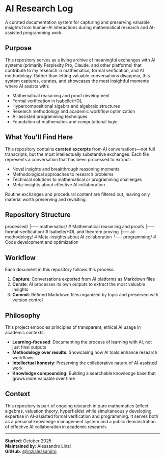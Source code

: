 # AI Research Log

A curated documentation system for capturing and preserving valuable insights from human-AI interactions during mathematical research and AI-assisted programming work.

## Purpose

This repository serves as a living archive of meaningful exchanges with AI systems (primarily Perplexity Pro, Claude, and other platforms) that contribute to my research in mathematics, formal verification, and AI methodology. Rather than letting valuable conversations disappear, this system captures, curates, and showcases the most insightful moments where AI assists with:

- Mathematical reasoning and proof development
- Formal verification in Isabelle/HOL
- Hypercompositional algebra and algebraic structures
- Research methodology and academic workflow optimization
- AI-assisted programming techniques
- Foundation of mathematics and computational logic

## What You'll Find Here

This repository contains **curated excerpts** from AI conversations—not full transcripts, but the most intellectually substantive exchanges. Each file represents a conversation that has been processed to extract:

- Novel insights and breakthrough reasoning moments
- Methodological approaches to research problems
- Technical solutions to mathematical or programming challenges
- Meta-insights about effective AI collaboration

Routine exchanges and procedural content are filtered out, leaving only material worth preserving and revisiting.

## Repository Structure

processed/ ├── mathematics/         # Mathematical reasoning and proofs ├── formal-verification/ # Isabelle/HOL and theorem proving ├── ai-methodology/      # Meta-insights about AI collaboration └── programming/         # Code development and optimization


## Workflow

Each document in this repository follows this process:

1. **Capture**: Conversations exported from AI platforms as Markdown files
2. **Curate**: AI processes its own outputs to extract the most valuable insights
3. **Commit**: Refined Markdown files organized by topic and preserved with version control

## Philosophy

This project embodies principles of transparent, ethical AI usage in academic contexts:

- **Learning-focused**: Documenting the process of learning with AI, not just final outputs
- **Methodology over results**: Showcasing how AI tools enhance research workflows
- **Intellectual honesty**: Preserving the collaborative nature of AI-assisted work
- **Knowledge compounding**: Building a searchable knowledge base that grows more valuable over time

## Context

This repository is part of ongoing research in pure mathematics (effect algebras, valuation theory, hyperfields) while simultaneously developing expertise in AI-assisted formal verification and programming. It serves both as a personal knowledge management system and a public demonstration of effective AI collaboration in academic research.

---

**Started**: October 2025  
**Maintained by**: Alessandro Linzi  
**GitHub**: [@linzialessandro](https://github.com/linzialessandro)

